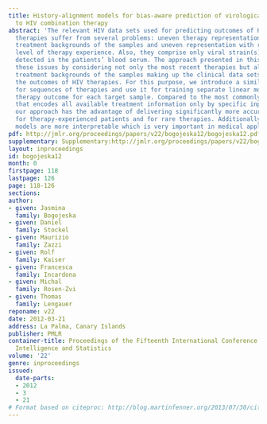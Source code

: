 ```yaml
---
title: History-alignment models for bias-aware prediction of virological response
  to HIV combination therapy
abstract: 'The relevant HIV data sets used for predicting outcomes of HIV combination
  therapies suffer from several problems: uneven therapy representation, different
  treatment backgrounds of the samples and uneven representation with respect to the
  level of therapy experience. Also, they comprise only viral strain(s) that can be
  detected in the patients’ blood serum. The approach presented in this paper tackles
  these issues by considering not only the most recent therapies but also the different
  treatment backgrounds of the samples making up the clinical data sets when predicting
  the outcomes of HIV therapies. For this purpose, we introduce a similarity measure
  for sequences of therapies and use it for training separate linear models for predicting
  therapy outcome for each target sample. Compared to the most commonly used approach
  that encodes all available treatment information only by specific input features
  our approach has the advantage of delivering significantly more accurate predictions
  for therapy-experienced patients and for rare therapies. Additionally, the sample-specific
  models are more interpretable which is very important in medical applications.'
pdf: http://jmlr.org/proceedings/papers/v22/bogojeska12/bogojeska12.pdf
supplementary: Supplementary:http://jmlr.org/proceedings/papers/v22/bogojeska12/bogojeska12Supple.pdf
layout: inproceedings
id: bogojeska12
month: 0
firstpage: 118
lastpage: 126
page: 118-126
sections: 
author:
- given: Jasmina
  family: Bogojeska
- given: Daniel
  family: Stockel
- given: Maurizio
  family: Zazzi
- given: Rolf
  family: Kaiser
- given: Francesca
  family: Incardona
- given: Michal
  family: Rosen-Zvi
- given: Thomas
  family: Lengauer
reponame: v22
date: 2012-03-21
address: La Palma, Canary Islands
publisher: PMLR
container-title: Proceedings of the Fifteenth International Conference on Artificial
  Intelligence and Statistics
volume: '22'
genre: inproceedings
issued:
  date-parts:
  - 2012
  - 3
  - 21
# Format based on citeproc: http://blog.martinfenner.org/2013/07/30/citeproc-yaml-for-bibliographies/
---
```

